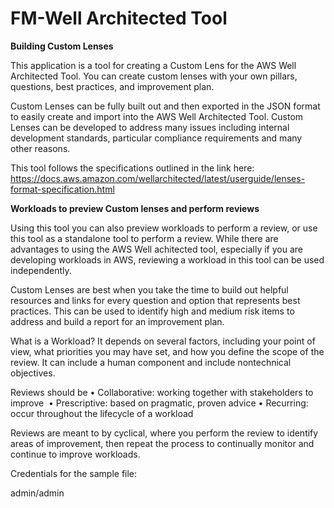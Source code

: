 FM-Well Architected Tool
=================

<b>Building Custom Lenses</b>

This application is a tool for creating a Custom Lens for the AWS Well Architected Tool. You can create custom lenses with your own pillars, questions, best practices, and improvement plan.

Custom Lenses can be fully built out and then exported in the JSON format to easily create and import into the AWS Well Architected Tool. Custom Lenses can be developed to address many issues including internal development standards, particular compliance requirements and many other reasons.

This tool follows the specifications outlined in the link here: https://docs.aws.amazon.com/wellarchitected/latest/userguide/lenses-format-specification.html	



<b>Workloads to preview Custom lenses and perform reviews</b>

Using this tool you can also preview workloads to perform a review, or use this tool as a standalone tool to perform a review. While there are advantages to using the AWS Well achitected tool, especially if you are developing workloads in AWS, reviewing a workload in this tool can be used independently.

Custom Lenses are best when you take the time to build out helpful resources and links for every question and option that represents best practices. This can be used to identify high and medium risk items to address and build a report for an improvement plan.

What is a Workload? It depends on several factors, including your point of view, what priorities you may have set, and how you define the scope of the review. It can include a human component and include nontechnical objectives.

Reviews should be 
 • Collaborative: working together with stakeholders to improve
 • Prescriptive: based on pragmatic, proven advice
 • Recurring: occur throughout the lifecycle of a workload

Reviews are meant to by cyclical, where you perform the review to identify areas of improvement, then repeat the process to continually monitor and continue to improve workloads.


Credentials for the sample file:

admin/admin


